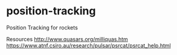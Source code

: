 # position-tracking
Position Tracking for rockets

Resources
http://www.quasars.org/milliquas.htm
https://www.atnf.csiro.au/research/pulsar/psrcat/psrcat_help.html
